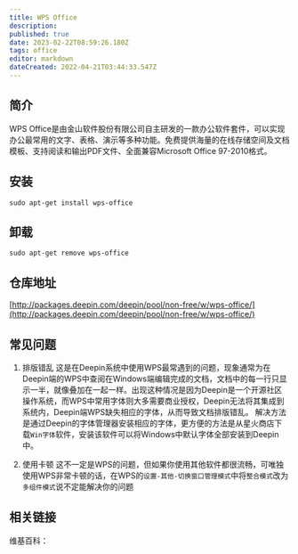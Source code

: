 ```yaml
---
title: WPS Office
description: 
published: true
date: 2023-02-22T08:59:26.180Z
tags: office
editor: markdown
dateCreated: 2022-04-21T03:44:33.547Z
---
```


## 简介

WPS Office是由金山软件股份有限公司自主研发的一款办公软件套件，可以实现办公最常用的文字、表格、演示等多种功能。免费提供海量的在线存储空间及文档模板、支持阅读和输出PDF文件、全面兼容Microsoft Office 97-2010格式。

## 安装

`sudo apt-get install wps-office`

## 卸载

`sudo apt-get remove wps-office`

## 仓库地址

[http://packages.deepin.com/deepin/pool/non-free/w/wps-office/](http://packages.deepin.com/deepin/pool/non-free/w/wps-office/)


## 常见问题

1. 排版错乱
这是在Deepin系统中使用WPS最常遇到的问题，现象通常为在Deepin端的WPS中查阅在Windows端编辑完成的文档，文档中的每一行只显示一半，就像叠加在一起一样。出现这种情况是因为Deepin是一个开源社区操作系统，而WPS中常用字体则大多需要商业授权，Deepin无法将其集成到系统内，Deepin端WPS缺失相应的字体，从而导致文档排版错乱。
解决方法是通过Deepin的字体管理器安装相应的字体，更方便的方法是从星火商店下载`Win字体`软件，安装该软件可以将Windows中默认字体全部安装到Deepin中。

2. 使用卡顿
这不一定是WPS的问题，但如果你使用其他软件都很流畅，可唯独使用WPS非常卡顿的话，在WPS的`设置-其他-切换窗口管理模式`中将`整合模式`改为`多组件模式`说不定能解决你的问题

## 相关链接

维基百科：